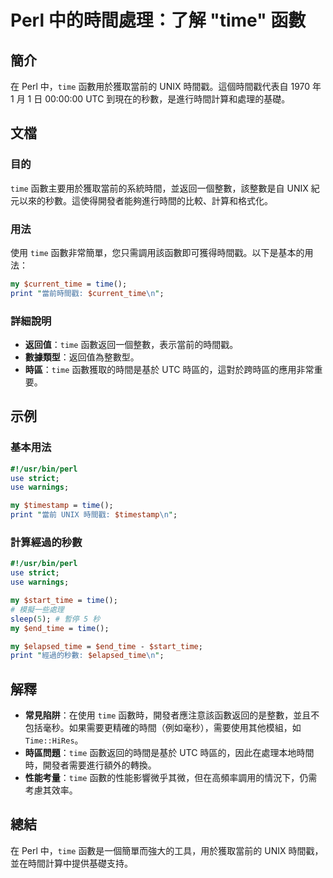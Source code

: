 <!--
Meta Description: # Perl 中的時間處理：了解 "time" 函數 ## 簡介 在 Perl 中，`time` 函數用於獲取當前的 UNIX 時間戳。這個時間戳代表自 1970 年 1 月 1 日 00:00:00 UTC 到現在的秒數，是進行時間計算和處理的基礎。 ## 文檔 ### 目的 `time` 函數主...
Meta Keywords: time, perl, unix, use, 時間戳
-->

# Perl 中的時間處理：了解 "time" 函數

## 簡介
在 Perl 中，`time` 函數用於獲取當前的 UNIX 時間戳。這個時間戳代表自 1970 年 1 月 1 日 00:00:00 UTC 到現在的秒數，是進行時間計算和處理的基礎。

## 文檔
### 目的
`time` 函數主要用於獲取當前的系統時間，並返回一個整數，該整數是自 UNIX 紀元以來的秒數。這使得開發者能夠進行時間的比較、計算和格式化。

### 用法
使用 `time` 函數非常簡單，您只需調用該函數即可獲得時間戳。以下是基本的用法：

```perl
my $current_time = time();
print "當前時間戳: $current_time\n";
```

### 詳細說明
- **返回值**：`time` 函數返回一個整數，表示當前的時間戳。
- **數據類型**：返回值為整數型。
- **時區**：`time` 函數獲取的時間是基於 UTC 時區的，這對於跨時區的應用非常重要。

## 示例
### 基本用法
```perl
#!/usr/bin/perl
use strict;
use warnings;

my $timestamp = time();
print "當前 UNIX 時間戳: $timestamp\n";
```

### 計算經過的秒數
```perl
#!/usr/bin/perl
use strict;
use warnings;

my $start_time = time();
# 模擬一些處理
sleep(5); # 暫停 5 秒
my $end_time = time();

my $elapsed_time = $end_time - $start_time;
print "經過的秒數: $elapsed_time\n";
```

## 解釋
- **常見陷阱**：在使用 `time` 函數時，開發者應注意該函數返回的是整數，並且不包括毫秒。如果需要更精確的時間（例如毫秒），需要使用其他模組，如 `Time::HiRes`。
- **時區問題**：`time` 函數返回的時間是基於 UTC 時區的，因此在處理本地時間時，開發者需要進行額外的轉換。
- **性能考量**：`time` 函數的性能影響微乎其微，但在高頻率調用的情況下，仍需考慮其效率。

## 總結
在 Perl 中，`time` 函數是一個簡單而強大的工具，用於獲取當前的 UNIX 時間戳，並在時間計算中提供基礎支持。